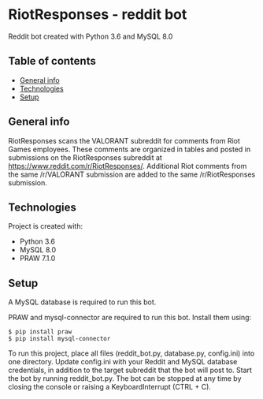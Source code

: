 # RiotResponses - reddit bot

Reddit bot created with Python 3.6 and MySQL 8.0

## Table of contents
* [General info](#general-info)
* [Technologies](#technologies)
* [Setup](#setup)

## General info
RiotResponses scans the VALORANT subreddit for comments from Riot Games employees. These comments are organized in tables and posted in submissions on the RiotResponses subreddit at https://www.reddit.com/r/RiotResponses/.
Additional Riot comments from the same /r/VALORANT submission are added to the same /r/RiotResponses submission.

## Technologies
Project is created with:
* Python 3.6
* MySQL 8.0
* PRAW 7.1.0

## Setup
A MySQL database is required to run this bot.

PRAW and mysql-connector are required to run this bot. Install them using:

```
$ pip install praw
$ pip install mysql-connector
```

To run this project, place all files (reddit_bot.py, database.py, config.ini) into one directory.
Update config.ini with your Reddit and MySQL database credentials, in addition to the target subreddit that the bot will post to.
Start the bot by running reddit_bot.py. 
The bot can be stopped at any time by closing the console or raising a KeyboardInterrupt (CTRL + C).


